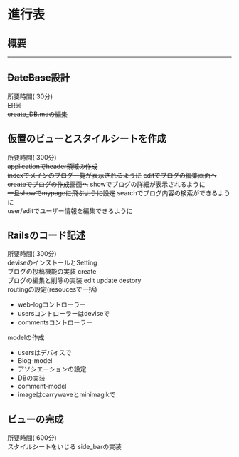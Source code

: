 # 進行表

## 概要
---
## ~~DateBase設計~~
所要時間( 30分)  
~~ER図~~  
~~create_DB.mdの編集~~  

## 仮置のビューとスタイルシートを作成
所要時間( 300分)  
~~applicationでheader領域の作成~~  
~~indexでメインのブログ一覧が表示されるように~~
~~editでブログの編集画面へ~~
~~createでブログの作成画面へ~~
showでブログの詳細が表示されるように  
~~一旦showでmypageに飛ぶように設定~~
searchでブログ内容の検索ができるように  
user/editでユーザー情報を編集できるように  

## Railsのコード記述  
所要時間( 300分)  
deviseのインストールとSetting   
ブログの投稿機能の実装 create  
ブログの編集と削除の実装 edit update destory  
routingの設定(resoucesで一括)
- web-logコントローラー
- usersコントローラーはdeviseで   
- commentsコントローラー  

modelの作成
- usersはデバイスで
- Blog-model
- アソシエーションの設定  
- DBの実装  
- comment-model
- imageはcarrywaveとminimagikで

## ビューの完成  
所要時間( 600分)  
スタイルシートをいじる
side_barの実装



